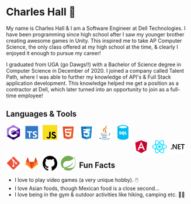 # Charles Hall 🚀

My name is Charles Hall & I am a Software Engineer at Dell Technologies. I have been programming since high school after I saw my younger brother creating awesome games in Unity. This inspired me to take AP Computer Science, the only class offered at my high school at the time, & clearly I enjoyed it enough to pursue my career! 

I graduated from UGA (go Dawgs!!) with a Bachelor of Science degree in Computer Science in December of 2020. I joined a company called Talent Path, where I was able to further my knowledge of API's & Full Stack application development. This knowledge helped me get a position as a contractor at Dell, which later turned into an opportunity to join as a full-time employee!

## Languages & Tools
<img align="left" alt="C Sharp" width="40px" style="padding-right:10px;" src="images\c-sharp.svg"/>
<img align="left" alt="TypeScript" width="40px" style="padding-right:10px;" src="images\typescript.svg"/>
<img align="left" alt="JavaScript" width="40px" style="padding-right:10px;" src="images\javascript.svg"/>
<img align="left" alt="HTML" width="40px" style="padding-right:10px;" src="images\html-5.svg"/>
<img align="left" alt="CSS" width="40px" style="padding-right:10px;" src="images\css-3.svg"/>
<img align="left" alt="Java" width="40px" style="padding-right:10px;" src="images\java.svg"/>
<img align="left" alt="SQL" width="40px" style="padding-right:10px;" src="images\sql.svg"/>

<br>
<br>

<img align="left" alt="Angular" width="40px" style="padding-top:5px; padding-right:10px;" src="images\angular.svg"/>
<img align="left" alt="React" width="40px" style="padding-top:5px; padding-right:10px;" src="images\react.svg"/>
<img align="left" alt="Dot Net" width="40px" style="padding-top:5px; padding-right:10px;" src="images\dotnet.svg"/>
<img align="left" alt="Git" width="40px" style="padding-top:5px; padding-right:10px;" src="images\git.svg"/>
<img align="left" alt="Gitlab" width="40px" style="padding-top:5px; padding-right:10px;" src="images\gitlab.svg"/>
<img align="left" alt="GitHub" width="40px" style="padding-top:5px; padding-right:10px;" src="images\github.svg"/>
<img align="left" alt="Spring" width="40px" style="padding-top:5px; padding-right:10px;" src="images\spring.svg"/>

<br>
<br>

## Fun Facts
- I love to play video games (a very unique hobby). 🖱️
- I love Asian foods, though Mexican food is a close second...
- I love being in the gym & outdoor activities like hiking, camping etc. 🏋️‍♂️
